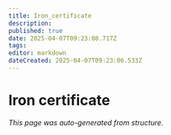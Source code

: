 ```yaml
---
title: Iron_certificate
description: 
published: true
date: 2025-04-07T09:23:08.717Z
tags: 
editor: markdown
dateCreated: 2025-04-07T09:23:06.533Z
---
```


# Iron certificate

*This page was auto-generated from structure.*